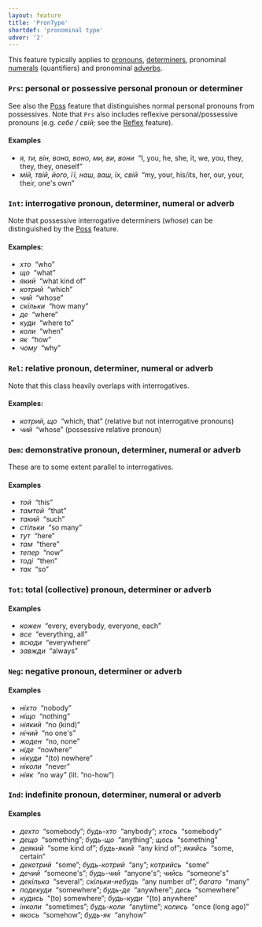 ```yaml
---
layout: feature
title: 'PronType'
shortdef: 'pronominal type'
udver: '2'
---
```


This feature typically applies to [pronouns](uk-pos/PRON), [determiners](uk-pos/DET), pronominal [numerals](uk-pos/NUM) (quantifiers) and pronominal [adverbs](uk-pos/ADV).

### <a name="Prs">`Prs`</a>: personal or possessive personal pronoun or determiner

See also the [Poss]() feature that distinguishes normal personal pronouns from possessives. Note that `Prs` also includes reflexive
personal/possessive pronouns (e.g. _себе / свій;_ see the [Reflex]() feature).

#### Examples

* _я, ти, він, вона, воно, ми, ви, вони&nbsp;_ “I, you, he, she, it, we, you, they, they, they, oneself”
* _мій, твій, його, її, наш, ваш, їх, свій&nbsp;_ “my, your, his/its, her, our, your, their, one's own”

### <a name="Int">`Int`</a>: interrogative pronoun, determiner, numeral or adverb

Note that possessive interrogative determiners (_whose_) can be distinguished by the [Poss]() feature.

#### Examples:

* _хто&nbsp;_ “who”
* _що&nbsp;_ “what”
* _який&nbsp;_ “what kind of”
* _котрий&nbsp;_ “which”
* _чий&nbsp;_ “whose”
* _скільки&nbsp;_ “how many”
* _де&nbsp;_ “where”
* _куди&nbsp;_ “where to”
* _коли&nbsp;_ “when”
* _як&nbsp;_ “how”
* _чому&nbsp;_ “why”

### <a name="Rel">`Rel`</a>: relative pronoun, determiner, numeral or adverb

Note that this class heavily overlaps with interrogatives.

#### Examples:

* _котрий, що&nbsp;_ “which, that” (relative but not interrogative pronouns)
* _чий&nbsp;_ “whose” (possessive relative pronoun)

### <a name="Dem">`Dem`</a>: demonstrative pronoun, determiner, numeral or adverb

These are to some extent parallel to interrogatives.

#### Examples

* _той&nbsp;_ “this”
* _тамтой&nbsp;_ “that”
* _такий&nbsp;_ “such”
* _стільки&nbsp;_ “so many”
* _тут&nbsp;_ “here”
* _там&nbsp;_ “there”
* _тепер&nbsp;_ “now”
* _тоді&nbsp;_ “then”
* _так&nbsp;_ “so”

### <a name="Tot">`Tot`</a>: total (collective) pronoun, determiner or adverb

#### Examples

* _кожен&nbsp;_ “every, everybody, everyone, each”
* _все&nbsp;_ “everything, all”
* _всюди&nbsp;_ “everywhere”
* _завжди&nbsp;_ “always”

### <a name="Neg">`Neg`</a>: negative pronoun, determiner or adverb

#### Examples

* _ніхто&nbsp;_ “nobody”
* _ніщо&nbsp;_ “nothing”
* _ніякий&nbsp;_ “no (kind)”
* _нічий&nbsp;_ “no one's”
* _жоден&nbsp;_ “no, none”
* _ніде&nbsp;_ “nowhere”
* _нікуди&nbsp;_ “(to) nowhere”
* _ніколи&nbsp;_ “never”
* _ніяк&nbsp;_ “no way” (lit. “no-how”)

### <a name="Ind">`Ind`</a>: indefinite pronoun, determiner, numeral or adverb

#### Examples

* _дехто&nbsp;_ “somebody”; _будь-хто&nbsp;_ “anybody”; _хтось&nbsp;_ “somebody”
* _дещо&nbsp;_ “something”; _будь-що&nbsp;_ “anything”; _щось&nbsp;_ “something”
* _деякий&nbsp;_ “some kind of”; _будь-який&nbsp;_ “any kind of”; _якийсь&nbsp;_ “some, certain”
* _декотрий&nbsp;_ “some”; _будь-котрий&nbsp;_ “any”; _котрийсь&nbsp;_ “some”
* _дечий&nbsp;_ “someone's”; _будь-чий&nbsp;_ “anyone's”; _чийсь&nbsp;_ “someone's”
* _декілька&nbsp;_ “several”; _скільки-небудь&nbsp;_ “any number of”; _багато&nbsp;_ “many”
* _подекуди&nbsp;_ “somewhere”; _будь-де&nbsp;_ “anywhere”; _десь&nbsp;_ “somewhere”
* _кудись&nbsp;_ “(to) somewhere”; _будь-куди&nbsp;_ “(to) anywhere”
* _інколи&nbsp;_ “sometimes”; _будь-коли&nbsp;_ “anytime”; _колись&nbsp;_ “once (long ago)”
* _якось&nbsp;_ “somehow”; _будь-як&nbsp;_ “anyhow”

<!-- Interlanguage links updated Ne 5. května 2024, 18:20:18 CEST -->
